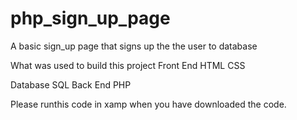 # php_sign_up_page
A basic sign_up page that signs up the the user to database 

What was used to build this project
Front End 
HTML 
CSS 

Database
SQL
Back End
PHP

Please runthis code in xamp when you have downloaded the code.
